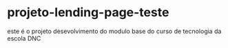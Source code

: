 # projeto-lending-page-teste
este é o projeto desevolvimento do modulo base do curso de tecnologia da escola DNC
